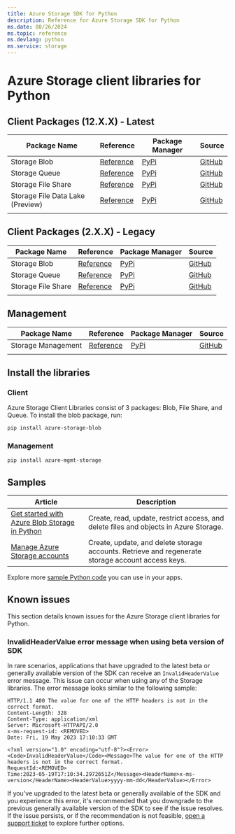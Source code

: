 ```yaml
---
title: Azure Storage SDK for Python
description: Reference for Azure Storage SDK for Python
ms.date: 08/26/2024
ms.topic: reference
ms.devlang: python
ms.service: storage
---
```

# Azure Storage client libraries for Python

## Client Packages (12.X.X) - Latest

| Package Name | Reference                                     | Package Manager                                   | Source                                                 |
|--------------|-----------------------------------------------|---------------------------------------------------|--------------------------------------------------------|
| Storage Blob | [Reference](storage-blob-readme.md) | [PyPi](https://pypi.org/project/azure-storage-blob/) | [GitHub](https://github.com/Azure/azure-sdk-for-python/tree/master/sdk/storage/azure-storage-blob) |
| Storage Queue | [Reference](storage-queue-readme.md) | [PyPi](https://pypi.org/project/azure-storage-queue/) | [GitHub](https://github.com/Azure/azure-sdk-for-python/tree/master/sdk/storage/azure-storage-queue/azure/storage/queue) |
| Storage File Share | [Reference](storage-file-share-readme.md) | [PyPi](https://pypi.org/project/azure-storage-file-share/) | [GitHub](https://github.com/Azure/azure-sdk-for-python/tree/master/sdk/storage/azure-storage-file-share/azure/storage/fileshare) |
| Storage File Data Lake (Preview) | [Reference](storage-file-datalake-readme.md) | [PyPi](https://pypi.org/project/azure-storage-file-datalake/) | [GitHub](https://github.com/Azure/azure-sdk-for-python/tree/master/sdk/storage/azure-storage-file-datalake/azure/storage/filedatalake) |
|              |                                               |                                                   |                                                        |

## Client Packages (2.X.X) - Legacy
| Package Name | Reference                                     | Package Manager                                   | Source                                                 |
|--------------|-----------------------------------------------|---------------------------------------------------|--------------------------------------------------------|
| Storage Blob | [Reference](/python/api/azure-storage-blob/?view=azure-python-previous&preserve-view=true) | [PyPi](https://pypi.org/project/azure-storage-blob/2.1.0/) | [GitHub](https://github.com/Azure/azure-sdk-for-python/tree/master/sdk/storage/azure-storage-blob) |
| Storage Queue | [Reference](/python/api/azure-storage-queue/?view=azure-python-previous&preserve-view=true) | [PyPi](https://pypi.org/project/azure-storage-queue/2.1.0/) | [GitHub](https://github.com/Azure/azure-sdk-for-python/tree/master/sdk/storage/azure-storage-queue/azure/storage/queue) |
| Storage File Share | [Reference](/python/api/azure-storage-file/?view=azure-python-previous&preserve-view=true) | [PyPi](https://pypi.org/project/azure-storage-file/) | [GitHub](https://github.com/Azure/azure-sdk-for-python/tree/master/sdk/storage/azure-storage-file-share/azure/storage/fileshare) |
|              |                                               |                                                   |                                                        |

## Management
| Package Name | Reference                                     | Package Manager                                   | Source                                                 |
|--------------|-----------------------------------------------|---------------------------------------------------|--------------------------------------------------------|
| Storage Management | [Reference](/python/api/azure-mgmt-storage/) | [PyPi](https://pypi.org/project/azure-mgmt-storage/) | [GitHub](https://github.com/Azure/azure-sdk-for-python/tree/master/sdk/storage/azure-mgmt-storage) |
|              |                                               |                                                   |                                                        |


## Install the libraries

### Client

Azure Storage Client Libraries consist of 3 packages: Blob, File Share, and Queue. To install the blob package, run:

```bash
pip install azure-storage-blob
```

### Management

```bash
pip install azure-mgmt-storage
```

## Samples

| Article | Description |
|--|--|
| [Get started with Azure Blob Storage in Python](/azure/storage/blobs/storage-python-how-to-use-blob-storage) | Create, read, update, restrict access, and delete files and objects in Azure Storage. |
| [Manage Azure Storage accounts](/samples/azure-samples/azure-samples-python-management/storage) | Create, update, and delete storage accounts. Retrieve and regenerate storage account access keys.

Explore more [sample Python code](https://azure.microsoft.com/resources/samples/?platform=python) you can use in your apps.

## Known issues

This section details known issues for the Azure Storage client libraries for Python.

### InvalidHeaderValue error message when using beta version of SDK

In rare scenarios, applications that have upgraded to the latest beta or generally available version of the SDK can receive an `InvalidHeaderValue` error message. This issue can occur when using any of the Storage libraries. The error message looks similar to the following sample:

```console
HTTP/1.1 400 The value for one of the HTTP headers is not in the correct format.
Content-Length: 328
Content-Type: application/xml
Server: Microsoft-HTTPAPI/2.0
x-ms-request-id: <REMOVED>
Date: Fri, 19 May 2023 17:10:33 GMT
 
<?xml version="1.0" encoding="utf-8"?><Error><Code>InvalidHeaderValue</Code><Message>The value for one of the HTTP headers is not in the correct format.
RequestId:<REMOVED>
Time:2023-05-19T17:10:34.2972651Z</Message><HeaderName>x-ms-version</HeaderName><HeaderValue>yyyy-mm-dd</HeaderValue></Error> 
```

If you've upgraded to the latest beta or generally available of the SDK and you experience this error, it's recommended that you downgrade to the previous generally available version of the SDK to see if the issue resolves. If the issue persists, or if the recommendation is not feasible, [open a support ticket](https://ms.portal.azure.com/#create/Microsoft.Support) to explore further options.